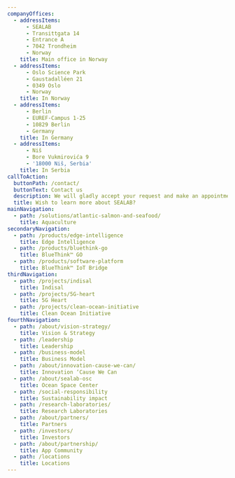 ```yaml
---
companyOffices:
  - addressItems:
      - SEALAB
      - Transittgata 14
      - Entrance A
      - 7042 Trondheim
      - Norway
    title: Main office in Norway
  - addressItems:
      - Oslo Science Park
      - Gaustadalléen 21
      - 0349 Oslo
      - Norway
    title: In Norway
  - addressItems:
      - Berlin
      - EUREF-Campus 1-25
      - 10829 Berlin
      - Germany
    title: In Germany
  - addressItems:
      - Niš
      - Bore Vukmirovića 9
      - '18000 Niš, Serbia'
    title: In Serbia
callToAction:
  buttonPath: /contact/
  buttonText: Contact us
  description: We will gladly accept your request and make an appointment with you.
  title: Wish to learn more about SEALAB?
mainNavigation:
  - path: /solutions/atlantic-salmon-and-seafood/
    title: Aquaculture
secondaryNavigation:
  - path: /products/edge-intelligence
    title: Edge Intelligence
  - path: /products/bluethink-go
    title: BlueThink™ GO
  - path: /products/software-platform
    title: BlueThink™ IoT Bridge
thirdNavigation:
  - path: /projects/indisal
    title: Indisal
  - path: /projects/5G-heart
    title: 5G Heart
  - path: /projects/clean-ocean-initiative
    title: Clean Ocean Initiative
fourthNavigation:
  - path: /about/vision-strategy/
    title: Vision & Strategy
  - path: /leadership
    title: Leadership
  - path: /business-model
    title: Business Model
  - path: /about/innovation-cause-we-can/
    title: Innovation ‘Cause We Can
  - path: /about/sealab-osc
    title: Ocean Space Center
  - path: /social-responsibility
    title: Sustainability impact
  - path: /research-laboratories/
    title: Research Laboratories
  - path: /about/partners/
    title: Partners
  - path: /investors/
    title: Investors
  - path: /about/partnership/
    title: App Community
  - path: /locations
    title: Locations
---
```


